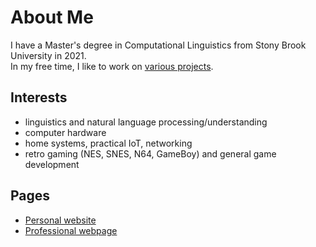 # About Me

I have a Master's degree in Computational Linguistics from Stony Brook University in 2021.  
In my free time, I like to work on [various projects](https://derekandersen.net/projects).

## Interests

- linguistics and natural language processing/understanding
- computer hardware
- home systems, practical IoT, networking
- retro gaming (NES, SNES, N64, GameBoy) and general game development

## Pages

- [Personal website](https://derekandersen.net/)  
- [Professional webpage](https://dechrissen.github.io/)
